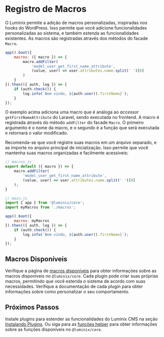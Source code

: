# Registro de Macros

O Luminix permite a adição de macros personalizadas, inspiradas nos hooks do WordPress. Isso permite que você adicione funcionalidades personalizadas ao sistema, e também estenda as funcionalidades existentes. As macros são registradas através dos métodos do facade `Macro`.

```javascript
app().boot({
    macros: ({ macro }) => {
        macro.addFilter(
            'model_user_get_first_name_attribute',
            (value, user) => user.attributes.name.split(' ')[0]
        )
    }
}).then(({ auth, log }) => {
    if (auth.check()) {
        log.info(`Bem vindo, ${auth.user().firstName}`);
    }
});
```

O exemplo acima adiciona uma macro que é análoga ao *accessor* `getFirstNameAttribute` do Laravel, sendo executada no frontend. A macro é registrada através do método `addFilter` do facade `Macro`. O primeiro argumento é o nome da macro, e o segundo é a função que será executada e retornará o valor modificado.

Recomenda-se que você registre suas macros em um arquivo separado, e as importe no arquivo principal de inicialização. Isso permite que você mantenha suas macros organizadas e facilmente acessíveis:

```javascript
// macros.js
export default ({ macro }) => {
    macro.addFilter(
        'model_user_get_first_name_attribute',
        (value, user) => user.attributes.name.split(' ')[0]
    );
}
```

```javascript
// main.js
import { app } from '@luminix/core';
import myMacros from './macros';

app().boot({
    macros: myMacros
}).then(({ auth, log }) => {
    if (auth.check()) {
        log.info(`Bem vindo, ${auth.user().firstName}`);
    }
});
```

## Macros Disponíveis

Verifique a página de [macros disponíveis](./4.1-Macros.md) para obter informações sobre as macros disponíveis no `@luminix/core`. Cada plugin pode criar suas próprias macros, permitindo que você estenda o sistema de acordo com suas necessidades. Verifique a documentação de cada plugin para obter informações sobre como personalizar o seu comportamento.

## Próximos Passos

Instale plugins para estender as funcionalidades do Luminix CMS na seção [Instalando Plugins](./1.3-Instalando-plugins.md). Ou siga para as [funções helper](./3-Funcoes-helper.md) para obter informações sobre as funções disponíveis no `@luminix/core`.


